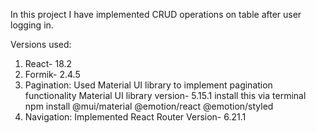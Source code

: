 In this project I have implemented CRUD operations on table after user logging in. 

Versions used:

1) React- 18.2
2) Formik- 2.4.5
3) Pagination: Used Material UI library to implement pagination functionality
    Material UI library version- 5.15.1 
    install this via terminal  npm install @mui/material @emotion/react @emotion/styled  
4) Navigation: Implemented React Router
    Version- 6.21.1
